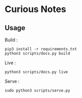 # Curious Notes

## Usage

Build : 
```shell
pip3 install -r requirements.txt
python3 scripts/docs.py build
```

Live : 
```shell
python3 scripts/docs.py live
```

Serve : 
```shell
sudo python3 scripts/serve.py
```